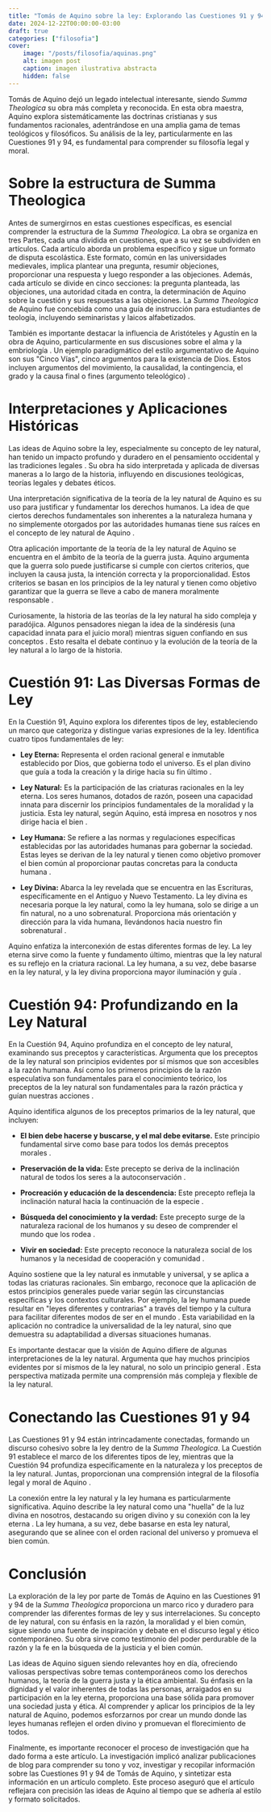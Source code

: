 ```yaml
---
title: "Tomás de Aquino sobre la ley: Explorando las Cuestiones 91 y 94 de la Summa Theologica"
date: 2024-12-22T00:00:00-03:00
draft: true
categories: ["filosofia"]
cover:
    image: "/posts/filosofia/aquinas.png"
    alt: imagen post
    caption: imagen ilustrativa abstracta
    hidden: false
---
```


Tomás de Aquino dejó un legado intelectual interesante, siendo _Summa Theologica_ su obra más completa y reconocida. En esta obra maestra, Aquino explora sistemáticamente las doctrinas cristianas y sus fundamentos racionales, adentrándose en una amplia gama de temas teológicos y filosóficos. Su análisis de la ley, particularmente en las Cuestiones 91 y 94, es fundamental para comprender su filosofía legal y moral.

# Sobre la estructura de Summa Theologica

Antes de sumergirnos en estas cuestiones específicas, es esencial comprender la estructura de la _Summa Theologica_. La obra se organiza en tres Partes, cada una dividida en cuestiones, que a su vez se subdividen en artículos. Cada artículo aborda un problema específico y sigue un formato de disputa escolástica. Este formato, común en las universidades medievales, implica plantear una pregunta, resumir objeciones, proporcionar una respuesta y luego responder a las objeciones. Además, cada artículo se divide en cinco secciones: la pregunta planteada, las objeciones, una autoridad citada en contra, la determinación de Aquino sobre la cuestión y sus respuestas a las objeciones. La _Summa Theologica_ de Aquino fue concebida como una guía de instrucción para estudiantes de teología, incluyendo seminaristas y laicos alfabetizados.

También es importante destacar la influencia de Aristóteles y Agustín en la obra de Aquino, particularmente en sus discusiones sobre el alma y la embriología . Un ejemplo paradigmático del estilo argumentativo de Aquino son sus "Cinco Vías", cinco argumentos para la existencia de Dios. Estos incluyen argumentos del movimiento, la causalidad, la contingencia, el grado y la causa final o fines (argumento teleológico) .   

# Interpretaciones y Aplicaciones Históricas

Las ideas de Aquino sobre la ley, especialmente su concepto de ley natural, han tenido un impacto profundo y duradero en el pensamiento occidental y las tradiciones legales . Su obra ha sido interpretada y aplicada de diversas maneras a lo largo de la historia, influyendo en discusiones teológicas, teorías legales y debates éticos.   

Una interpretación significativa de la teoría de la ley natural de Aquino es su uso para justificar y fundamentar los derechos humanos. La idea de que ciertos derechos fundamentales son inherentes a la naturaleza humana y no simplemente otorgados por las autoridades humanas tiene sus raíces en el concepto de ley natural de Aquino .   

Otra aplicación importante de la teoría de la ley natural de Aquino se encuentra en el ámbito de la teoría de la guerra justa. Aquino argumenta que la guerra solo puede justificarse si cumple con ciertos criterios, que incluyen la causa justa, la intención correcta y la proporcionalidad. Estos criterios se basan en los principios de la ley natural y tienen como objetivo garantizar que la guerra se lleve a cabo de manera moralmente responsable .   

Curiosamente, la historia de las teorías de la ley natural ha sido compleja y paradójica. Algunos pensadores niegan la idea de la sindéresis (una capacidad innata para el juicio moral) mientras siguen confiando en sus conceptos . Esto resalta el debate continuo y la evolución de la teoría de la ley natural a lo largo de la historia.   

# Cuestión 91: Las Diversas Formas de Ley

En la Cuestión 91, Aquino explora los diferentes tipos de ley, estableciendo un marco que categoriza y distingue varias expresiones de la ley. Identifica cuatro tipos fundamentales de ley:

- **Ley Eterna:** Representa el orden racional general e inmutable establecido por Dios, que gobierna todo el universo. Es el plan divino que guía a toda la creación y la dirige hacia su fin último .   
    
- **Ley Natural:** Es la participación de las criaturas racionales en la ley eterna. Los seres humanos, dotados de razón, poseen una capacidad innata para discernir los principios fundamentales de la moralidad y la justicia. Esta ley natural, según Aquino, está impresa en nosotros y nos dirige hacia el bien .   
    
- **Ley Humana:** Se refiere a las normas y regulaciones específicas establecidas por las autoridades humanas para gobernar la sociedad. Estas leyes se derivan de la ley natural y tienen como objetivo promover el bien común al proporcionar pautas concretas para la conducta humana .   
    
- **Ley Divina:** Abarca la ley revelada que se encuentra en las Escrituras, específicamente en el Antiguo y Nuevo Testamento. La ley divina es necesaria porque la ley natural, como la ley humana, solo se dirige a un fin natural, no a uno sobrenatural. Proporciona más orientación y dirección para la vida humana, llevándonos hacia nuestro fin sobrenatural .   
    

Aquino enfatiza la interconexión de estas diferentes formas de ley. La ley eterna sirve como la fuente y fundamento último, mientras que la ley natural es su reflejo en la criatura racional. La ley humana, a su vez, debe basarse en la ley natural, y la ley divina proporciona mayor iluminación y guía .   

# Cuestión 94: Profundizando en la Ley Natural

En la Cuestión 94, Aquino profundiza en el concepto de ley natural, examinando sus preceptos y características. Argumenta que los preceptos de la ley natural son principios evidentes por sí mismos que son accesibles a la razón humana. Así como los primeros principios de la razón especulativa son fundamentales para el conocimiento teórico, los preceptos de la ley natural son fundamentales para la razón práctica y guían nuestras acciones .   

Aquino identifica algunos de los preceptos primarios de la ley natural, que incluyen:

- **El bien debe hacerse y buscarse, y el mal debe evitarse.** Este principio fundamental sirve como base para todos los demás preceptos morales .   
    
- **Preservación de la vida:** Este precepto se deriva de la inclinación natural de todos los seres a la autoconservación .   
    
- **Procreación y educación de la descendencia:** Este precepto refleja la inclinación natural hacia la continuación de la especie .   
    
- **Búsqueda del conocimiento y la verdad:** Este precepto surge de la naturaleza racional de los humanos y su deseo de comprender el mundo que los rodea .   
    
- **Vivir en sociedad:** Este precepto reconoce la naturaleza social de los humanos y la necesidad de cooperación y comunidad .   
    

Aquino sostiene que la ley natural es inmutable y universal, y se aplica a todas las criaturas racionales. Sin embargo, reconoce que la aplicación de estos principios generales puede variar según las circunstancias específicas y los contextos culturales. Por ejemplo, la ley humana puede resultar en "leyes diferentes y contrarias" a través del tiempo y la cultura para facilitar diferentes modos de ser en el mundo . Esta variabilidad en la aplicación no contradice la universalidad de la ley natural, sino que demuestra su adaptabilidad a diversas situaciones humanas.   

Es importante destacar que la visión de Aquino difiere de algunas interpretaciones de la ley natural. Argumenta que hay muchos principios evidentes por sí mismos de la ley natural, no solo un principio general . Esta perspectiva matizada permite una comprensión más compleja y flexible de la ley natural.   

# Conectando las Cuestiones 91 y 94

Las Cuestiones 91 y 94 están intrincadamente conectadas, formando un discurso cohesivo sobre la ley dentro de la _Summa Theologica_. La Cuestión 91 establece el marco de los diferentes tipos de ley, mientras que la Cuestión 94 profundiza específicamente en la naturaleza y los preceptos de la ley natural. Juntas, proporcionan una comprensión integral de la filosofía legal y moral de Aquino .   

La conexión entre la ley natural y la ley humana es particularmente significativa. Aquino describe la ley natural como una "huella" de la luz divina en nosotros, destacando su origen divino y su conexión con la ley eterna . La ley humana, a su vez, debe basarse en esta ley natural, asegurando que se alinee con el orden racional del universo y promueva el bien común.   

# Conclusión

La exploración de la ley por parte de Tomás de Aquino en las Cuestiones 91 y 94 de la _Summa Theologica_ proporciona un marco rico y duradero para comprender las diferentes formas de ley y sus interrelaciones. Su concepto de ley natural, con su énfasis en la razón, la moralidad y el bien común, sigue siendo una fuente de inspiración y debate en el discurso legal y ético contemporáneo. Su obra sirve como testimonio del poder perdurable de la razón y la fe en la búsqueda de la justicia y el bien común.

Las ideas de Aquino siguen siendo relevantes hoy en día, ofreciendo valiosas perspectivas sobre temas contemporáneos como los derechos humanos, la teoría de la guerra justa y la ética ambiental. Su énfasis en la dignidad y el valor inherentes de todas las personas, arraigados en su participación en la ley eterna, proporciona una base sólida para promover una sociedad justa y ética. Al comprender y aplicar los principios de la ley natural de Aquino, podemos esforzarnos por crear un mundo donde las leyes humanas reflejen el orden divino y promuevan el florecimiento de todos.

Finalmente, es importante reconocer el proceso de investigación que ha dado forma a este artículo. La investigación implicó analizar publicaciones de blog para comprender su tono y voz, investigar y recopilar información sobre las Cuestiones 91 y 94 de Tomás de Aquino, y sintetizar esta información en un artículo completo. Este proceso aseguró que el artículo reflejara con precisión las ideas de Aquino al tiempo que se adhería al estilo y formato solicitados.